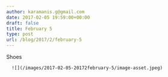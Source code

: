 ```yaml
---
author: karamanis.g@gmail.com
date: 2017-02-05 19:59:00+00:00
draft: false
title: February 5
type: post
url: /blog/2017/2/february-5
---
```


Shoes


  
      ![](/images/2017-02-05-20172february-5/image-asset.jpeg)

